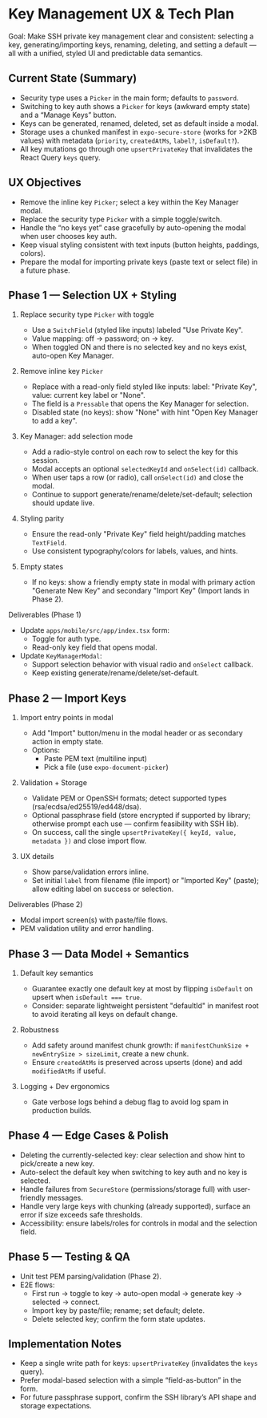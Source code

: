 # Key Management UX & Tech Plan

Goal: Make SSH private key management clear and consistent: selecting a key,
generating/importing keys, renaming, deleting, and setting a default — all with
a unified, styled UI and predictable data semantics.

## Current State (Summary)

- Security type uses a `Picker` in the main form; defaults to `password`.
- Switching to key auth shows a `Picker` for keys (awkward empty state) and a
  “Manage Keys” button.
- Keys can be generated, renamed, deleted, set as default inside a modal.
- Storage uses a chunked manifest in `expo-secure-store` (works for >2KB values)
  with metadata (`priority`, `createdAtMs`, `label?`, `isDefault?`).
- All key mutations go through one `upsertPrivateKey` that invalidates the React
  Query `keys` query.

## UX Objectives

- Remove the inline key `Picker`; select a key within the Key Manager modal.
- Replace the security type `Picker` with a simple toggle/switch.
- Handle the “no keys yet” case gracefully by auto-opening the modal when user
  chooses key auth.
- Keep visual styling consistent with text inputs (button heights, paddings,
  colors).
- Prepare the modal for importing private keys (paste text or select file) in a
  future phase.

## Phase 1 — Selection UX + Styling

1. Replace security type `Picker` with toggle
   - Use a `SwitchField` (styled like inputs) labeled "Use Private Key".
   - Value mapping: off → password; on → key.
   - When toggled ON and there is no selected key and no keys exist, auto-open
     Key Manager.

2. Remove inline key `Picker`
   - Replace with a read-only field styled like inputs: label: "Private Key",
     value: current key label or "None".
   - The field is a `Pressable` that opens the Key Manager for selection.
   - Disabled state (no keys): show "None" with hint "Open Key Manager to add a
     key".

3. Key Manager: add selection mode
   - Add a radio-style control on each row to select the key for this session.
   - Modal accepts an optional `selectedKeyId` and `onSelect(id)` callback.
   - When user taps a row (or radio), call `onSelect(id)` and close the modal.
   - Continue to support generate/rename/delete/set-default; selection should
     update live.

4. Styling parity
   - Ensure the read-only "Private Key" field height/padding matches
     `TextField`.
   - Use consistent typography/colors for labels, values, and hints.

5. Empty states
   - If no keys: show a friendly empty state in modal with primary action
     "Generate New Key" and secondary "Import Key" (Import lands in Phase 2).

Deliverables (Phase 1)

- Update `apps/mobile/src/app/index.tsx` form:
  - Toggle for auth type.
  - Read-only key field that opens modal.
- Update `KeyManagerModal`:
  - Support selection behavior with visual radio and `onSelect` callback.
  - Keep existing generate/rename/delete/set-default.

## Phase 2 — Import Keys

1. Import entry points in modal
   - Add "Import" button/menu in the modal header or as secondary action in
     empty state.
   - Options:
     - Paste PEM text (multiline input)
     - Pick a file (use `expo-document-picker`)

2. Validation + Storage
   - Validate PEM or OpenSSH formats; detect supported types
     (rsa/ecdsa/ed25519/ed448/dsa).
   - Optional passphrase field (store encrypted if supported by library;
     otherwise prompt each use — confirm feasibility with SSH lib).
   - On success, call the single `upsertPrivateKey({ keyId, value, metadata })`
     and close import flow.

3. UX details
   - Show parse/validation errors inline.
   - Set initial `label` from filename (file import) or "Imported Key" (paste);
     allow editing label on success or selection.

Deliverables (Phase 2)

- Modal import screen(s) with paste/file flows.
- PEM validation utility and error handling.

## Phase 3 — Data Model + Semantics

1. Default key semantics
   - Guarantee exactly one default key at most by flipping `isDefault` on upsert
     when `isDefault === true`.
   - Consider: separate lightweight persistent "defaultId" in manifest root to
     avoid iterating all keys on default change.

2. Robustness
   - Add safety around manifest chunk growth: if
     `manifestChunkSize + newEntrySize > sizeLimit`, create a new chunk.
   - Ensure `createdAtMs` is preserved across upserts (done) and add
     `modifiedAtMs` if useful.

3. Logging + Dev ergonomics
   - Gate verbose logs behind a debug flag to avoid log spam in production
     builds.

## Phase 4 — Edge Cases & Polish

- Deleting the currently-selected key: clear selection and show hint to
  pick/create a new key.
- Auto-select the default key when switching to key auth and no key is selected.
- Handle failures from `SecureStore` (permissions/storage full) with
  user-friendly messages.
- Handle very large keys with chunking (already supported), surface an error if
  size exceeds safe thresholds.
- Accessibility: ensure labels/roles for controls in modal and the selection
  field.

## Phase 5 — Testing & QA

- Unit test PEM parsing/validation (Phase 2).
- E2E flows:
  - First run → toggle to key → auto-open modal → generate key → selected →
    connect.
  - Import key by paste/file; rename; set default; delete.
  - Delete selected key; confirm the form state updates.

## Implementation Notes

- Keep a single write path for keys: `upsertPrivateKey` (invalidates the `keys`
  query).
- Prefer modal-based selection with a simple “field-as-button” in the form.
- For future passphrase support, confirm the SSH library’s API shape and storage
  expectations.
